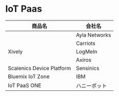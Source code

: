 # IoT Paas

|商品名|会社名|
| -- | -- |
| |Ayla Networks|
||Carriots|
|Xively|LogMeIn|
||Axiros|
|Scalenics Device Platform|Sensinics|
|Bluemix IoT Zone|IBM|
|IoT PaaS ONE|ハニーポット|



